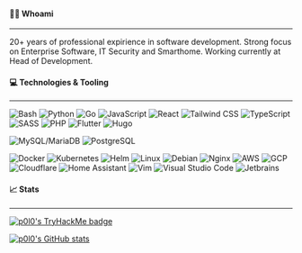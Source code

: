 #### 👨‍💻 Whoami

---

20+ years of professional expirience in software development. Strong focus on Enterprise Software, IT Security and Smarthome. Working currently at Head of Development.

#### 💻 Technologies & Tooling

---

![Bash](https://img.shields.io/badge/Bash-4EAA25?logo=gnubash&logoColor=white&style=for-the-badge)
![Python](https://img.shields.io/badge/Python-3776AB?logo=python&logoColor=white&style=for-the-badge)
![Go](https://img.shields.io/badge/Go-00ADD8?logo=go&logoColor=white&style=for-the-badge)
![JavaScript](https://img.shields.io/badge/JavaScript-F7DF1E?logo=javascript&logoColor=black&style=for-the-badge)
![React](https://img.shields.io/badge/React-61DAFB?logo=react&logoColor=black&style=for-the-badge)
![Tailwind CSS](https://img.shields.io/badge/Tailwind%20CSS-06B6D4?logo=tailwindcss&logoColor=white&style=for-the-badge)
![TypeScript](https://img.shields.io/badge/TypeScript-3178C6?logo=typescript&logoColor=white&style=for-the-badge)
![SASS](https://img.shields.io/badge/SASS-CC6699?logo=sass&logoColor=white&style=for-the-badge)
![PHP](https://img.shields.io/badge/PHP-777BB4?logo=php&logoColor=white&style=for-the-badge)
![Flutter](https://img.shields.io/badge/Flutter-02569B?logo=flutter&logoColor=white&style=for-the-badge)
![Hugo](https://img.shields.io/badge/Hugo-FF4088?logo=hugo&logoColor=white&style=for-the-badge)

![MySQL/MariaDB](https://img.shields.io/badge/MySQL%2FMariaDB-003545?logo=mariadb&logoColor=white&style=for-the-badge)
![PostgreSQL](https://img.shields.io/badge/PostgreSQL-4169E1?logo=postgresql&logoColor=white&style=for-the-badge)

<!--
![OWASP](https://img.shields.io/badge/OWASP-000000?logo=owasp&logoColor=white&style=for-the-badge)
![TryHackMe](https://img.shields.io/badge/TryHackMe-212C42?logo=tryhackme&logoColor=white&style=for-the-badge)
-->

![Docker](https://img.shields.io/badge/Docker-2496ED?logo=docker&logoColor=white&style=for-the-badge)
![Kubernetes](https://img.shields.io/badge/Kubernetes-326CE5?logo=kubernetes&logoColor=white&style=for-the-badge)
![Helm](https://img.shields.io/badge/Helm-0F1689?logo=helm&logoColor=white&style=for-the-badge)
![Linux](https://img.shields.io/badge/Linux-FCC624?logo=linux&logoColor=black&style=for-the-badge)
![Debian](https://img.shields.io/badge/Debian-A81D33?logo=debian&logoColor=white&style=for-the-badge)
![Nginx](https://img.shields.io/badge/Nginx-009639?logo=nginx&logoColor=white&style=for-the-badge)
![AWS](https://img.shields.io/badge/AWS-232F3E?logo=amazonaws&logoColor=white&style=for-the-badge)
![GCP](https://img.shields.io/badge/GCP-4285F4?logo=googlecloud&logoColor=white&style=for-the-badge)
![Cloudflare](https://img.shields.io/badge/Cloudflare-F38020?logo=cloudflare&logoColor=white&style=for-the-badge)
![Home Assistant](https://img.shields.io/badge/Home%20Assistant-41BDF5?logo=homeassistant&logoColor=white&style=for-the-badge)
![Vim](https://img.shields.io/badge/Vim-019733?logo=vim&logoColor=white&style=for-the-badge)
![Visual Studio Code](https://img.shields.io/badge/Visual%20Studio%20Code-007ACC?logo=visualstudiocode&logoColor=white&style=for-the-badge)
![Jetbrains](https://img.shields.io/badge/Jetbrains-000000?logo=jetbrains&logoColor=white&style=for-the-badge)

#### 📈 Stats

---

[![p0l0's TryHackMe badge](https://tryhackme-badges.s3.amazonaws.com/p0l0.png)](https://tryhackme.com/p/p0l0)

[![p0l0's GitHub stats](https://github-readme-stats.vercel.app/api?username=p0l0&count_private=true&show_icons=true&theme=blueberry&hide_title=true&hide_border=true&line_height=21)](https://github.com/p0l0/github-readme-stats)
